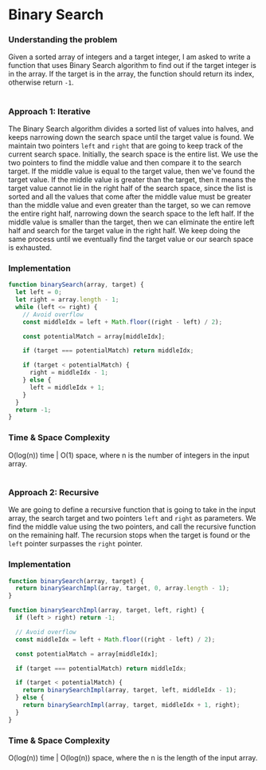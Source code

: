 # Binary Search

### Understanding the problem

Given a sorted array of integers and a target integer, I am asked to write a function that uses Binary Search algorithm to find out if the target integer is in the array. If the target is in the array, the function should return its index, otherwise return `-1`.

#

### Approach 1: Iterative

The Binary Search algorithm divides a sorted list of values into halves, and keeps narrowing down the search space until the target value is found. We maintain two pointers `left` and `right` that are going to keep track of the current search space. Initially, the search space is the entire list. We use the two pointers to find the middle value and then compare it to the search target. If the middle value is equal to the target value, then we've found the target value. If the middle value is greater than the target, then it means the target value cannot lie in the right half of the search space, since the list is sorted and all the values that come after the middle value must be greater than the middle value and even greater than the target, so we can remove the entire right half, narrowing down the search space to the left half. If the middle value is smaller than the target, then we can eliminate the entire left half and search for the target value in the right half. We keep doing the same process until we eventually find the target value or our search space is exhausted.

### Implementation

```js
function binarySearch(array, target) {
  let left = 0;
  let right = array.length - 1;
  while (left <= right) {
    // Avoid overflow
    const middleIdx = left + Math.floor((right - left) / 2);

    const potentialMatch = array[middleIdx];

    if (target === potentialMatch) return middleIdx;

    if (target < potentialMatch) {
      right = middleIdx - 1;
    } else {
      left = middleIdx + 1;
    }
  }
  return -1;
}
```

### Time & Space Complexity

O(log(n)) time | O(1) space, where n is the number of integers in the input array.

#

### Approach 2: Recursive

We are going to define a recursive function that is going to take in the input array, the search target and two pointers `left` and `right` as parameters. We find the middle value using the two pointers, and call the recursive function on the remaining half. The recursion stops when the target is found or the `left` pointer surpasses the `right` pointer.

### Implementation

```js
function binarySearch(array, target) {
  return binarySearchImpl(array, target, 0, array.length - 1);
}

function binarySearchImpl(array, target, left, right) {
  if (left > right) return -1;

  // Avoid overflow
  const middleIdx = left + Math.floor((right - left) / 2);

  const potentialMatch = array[middleIdx];

  if (target === potentialMatch) return middleIdx;

  if (target < potentialMatch) {
    return binarySearchImpl(array, target, left, middleIdx - 1);
  } else {
    return binarySearchImpl(array, target, middleIdx + 1, right);
  }
}
```

### Time & Space Complexity

O(log(n)) time | O(log(n)) space, where the n is the length of the input array.
